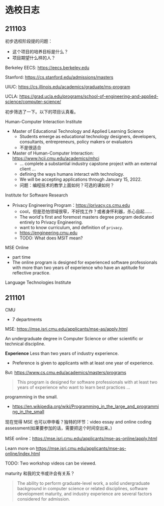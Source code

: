 选校日志
=======

## 211103

初步选校阶段提的问题：
- 这个项目的培养目标是什么？
- 项目期望什么样的人？

Berkeley EECS: https://eecs.berkeley.edu

Stanford: https://cs.stanford.edu/admissions/masters

UIUC: https://cs.illinois.edu/academics/graduate/ms-program

UCLA: https://grad.ucla.edu/programs/school-of-engineering-and-applied-science/computer-science/

初步筛选了一下。以下的项目认真看。

Human-Computer Interaction Institute

- Master of Educational Technology and Applied Learning Science
  - Students emerge as educational technology designers, developers, consultants, entrepreneurs, policy makers or evaluators
  - 不是很适合
- Master of Human-Computer Interaction: https://www.hcii.cmu.edu/academics/mhci
  - ... complete a substantial industry capstone project with an external client ...
  - defining the ways humans interact with technology. 
  - We will be accepting applications through January 15, 2022.
  - 问题：编程技术的教学上面如何？可选的课如何？

Institute for Software Research

- Privacy Engineering Program：https://privacy.cs.cmu.edu
  - cool，但是恐怕领域很窄，不好找工作？或者身怀利器，杀心自起……
  - The world's first and foremost masters degree program dedicated entirely to Privacy Engineering.
  - want to know curriculum, and definition of `privacy`.
  - https://engineering.cmu.edu 
  - TODO: What does MSIT mean?

MSE Online
- part time
- The online program is designed for experienced software professionals with more than two years of experience who have an aptitude for reflective practice. 

Language Technologies Institute

## 211101

CMU
- 7 departments

MSE: https://mse.isri.cmu.edu/applicants/mse-as/apply.html

An undergraduate degree in Computer Science or other scientific or technical discipline.

**Experience**
Less than two years of industry experience. 
- Preference is given to applicants with at least one year of experience.

But: https://www.cs.cmu.edu/academics/masters/programs
> This program is designed for software professionals with at least two years of experience who want to learn best practices ...

programming in the small.
- https://en.wikipedia.org/wiki/Programming_in_the_large_and_programming_in_the_small

现在觉得 MSE 也可以申申看？独特的环节：video essay and online coding assessment(如果要参加的话，需要把这个时间空出来。)

MSE online：https://mse.isri.cmu.edu/applicants/mse-as-online/apply.html

Learn more on https://mse.isri.cmu.edu/applicants/mse-as-online/index.html

TODO: Two workshop videos can be viewed.

maturity 和我的文书或许会有关系？
> The ability to perform graduate-level work, a solid undergraduate background in computer science or related disciplines, software development maturity, and industry experience are several factors considered for admission. 


